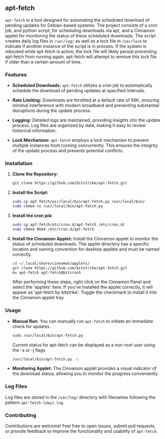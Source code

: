 ## apt-fetch

 `apt-fetch` is a tool designed for automating the scheduled download of pending updates for Debian-based systems. The project consists of a cron job, and python script, for scheduling downloads via apt, and a Cinnamon applet for monitoring the status of these scheduled downloads. The script creates daily log files in `/var/log/` as well as a lock file in `/var/lock` to indicate if another instance of the script is in process. If the system is rebooted while apt-fetch is active, the lock file will likely persist preventing apt-fetch from running again. apt-fetch will attempt to remove this lock file if older than a certain amount of time.

 ### Features

 - **Scheduled Downloads:** `apt-fetch` utilizes a cron job to automatically schedule the download of pending updates at specified intervals. 

 - **Rate Limiting:** Downloads are throttled at a default rate of 56K, ensuring minimal interference with modern broadband and preventing substantial disruptions during the update process.

 - **Logging:** Detailed logs are maintained, providing insights into the update process. Log files are organized by date, making it easy to review historical information.

 - **Lock Mechanism:** `apt-fetch` employs a lock mechanism to prevent multiple instances from running concurrently. This ensures the integrity of the update process and prevents potential conflicts.

 ### Installation

 1. **Clone the Repository:**
     ```bash
     git clone https://github.com/bitstrike/apt-fetch.git
     ```

 2. **Install the Script:**
     ```bash
     sudo cp apt-fetch/usr/local/bin/apt-fetch.py /usr/local/bin/
     sudo chmod +x /usr/local/bin/apt-fetch.py
     ```

 3. **Install the cron job:**
     ```bash
     sudo cp apt-fetch/etc/cron.d/apt-fetch /etc/cron.d/
     sudo chmod 0644 /etc/cron.d/apt-fetch
     ```

 4. **Install the Cinnamon Applet:**
    Install the Cinnamon applet to monitor the status of scheduled downloads. The applet directory has a specific location and naming convention for desktop applets and must be named correctly.
    ```bash
    cd ~/.local/share/cinnamon/applets/
    git clone https://github.com/bitstrike/apt-fetch.git
    mv apt-fetch apt-fetch@bitcrash
    ```
    After performing these steps, right click on the Cinnamon Panel and select the 'applets' item. If you've installed the applet correctly, it will appear as 'apt-fetch by bitstrike'. Toggle the checkmark to install it into the Cinnamon applet tray.

 ### Usage

 - **Manual Run:**
   You can manually run `apt-fetch` to initiate an immediate check for updates.
     ```bash
     sudo /usr/local/bin/apt-fetch.py
     ```
   Current status for apt-fetch can be displayed as a non-root user using the -s or -j flags
    ``` bash
    /usr/local/bin/apt-fetch.py -s
    ```

 - **Monitoring Applet:**
   The Cinnamon applet provides a visual indicator of the download status, allowing you to monitor the progress conveniently.

 ### Log Files

 Log files are stored in the `/var/log/` directory with filenames following the pattern `apt-fetch-{day}.log`.

 ### Contributing

 Contributions are welcome! Feel free to open issues, submit pull requests, or provide feedback to improve the functionality and usability of `apt-fetch`.


